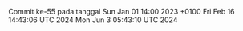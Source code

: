 Commit ke-55 pada tanggal Sun Jan 01 14:00 2023 +0100
Fri Feb 16 14:43:06 UTC 2024
Mon Jun  3 05:43:10 UTC 2024
